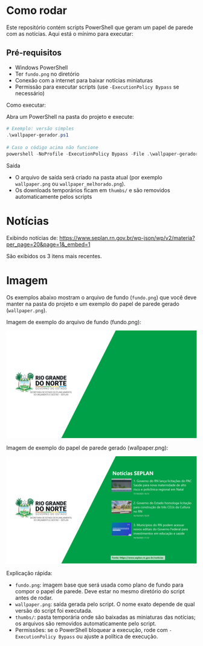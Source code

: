 # Como rodar 
Este repositório contém scripts PowerShell que geram um papel de parede com as notícias. Aqui está o mínimo para executar:

## Pré-requisitos

- Windows PowerShell
- Ter `fundo.png` no diretório 
- Conexão com a internet para baixar notícias miniaturas
- Permissão para executar scripts (use `-ExecutionPolicy Bypass` se necessário)

Como executar:

Abra um PowerShell na pasta do projeto e execute:

```powershell
# Exemplo: versão simples
.\wallpaper-gerador.ps1

# Caso o código acima não funcione
powershell -NoProfile -ExecutionPolicy Bypass -File .\wallpaper-gerador.ps1
```

Saída

- O arquivo de saída será criado na pasta atual (por exemplo `wallpaper.png` ou `wallpaper_melhorado.png`).
- Os downloads temporários ficam em `thumbs/` e são removidos automaticamente pelos scripts

# Notícias
Exibindo notícias de: https://www.seplan.rn.gov.br/wp-json/wp/v2/materia?per_page=20&page=1&_embed=1

São exibidos os 3 itens mais recentes.

# Imagem

Os exemplos abaixo mostram o arquivo de fundo (`fundo.png`) que você deve manter na pasta do projeto e um exemplo do papel de parede gerado (`wallpaper.png`).

Imagem de exemplo do arquivo de fundo (fundo.png):

![Fundo de exemplo](./fundo.png)

Imagem de exemplo do papel de parede gerado (wallpaper.png):

![Papel de parede gerado](./wallpaper.png)

Explicação rápida:

- `fundo.png`: imagem base que será usada como plano de fundo para compor o papel de parede. Deve estar no mesmo diretório do script antes de rodar.
- `wallpaper.png`: saída gerada pelo script. O nome exato depende de qual versão do script foi executada.
- `thumbs/`: pasta temporária onde são baixadas as miniaturas das notícias; os arquivos são removidos automaticamente pelo script.
- Permissões: se o PowerShell bloquear a execução, rode com `-ExecutionPolicy Bypass` ou ajuste a política de execução.

